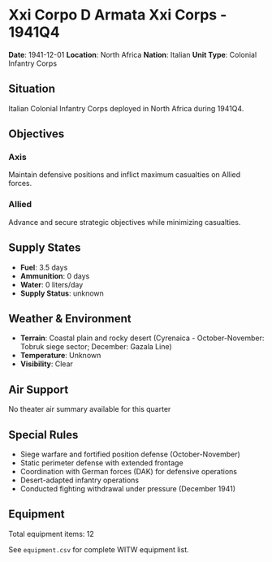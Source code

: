 # Xxi Corpo D Armata Xxi Corps - 1941Q4

**Date**: 1941-12-01
**Location**: North Africa
**Nation**: Italian
**Unit Type**: Colonial Infantry Corps

## Situation

Italian Colonial Infantry Corps deployed in North Africa during 1941Q4.

## Objectives

### Axis
Maintain defensive positions and inflict maximum casualties on Allied forces.

### Allied
Advance and secure strategic objectives while minimizing casualties.

## Supply States

- **Fuel**: 3.5 days
- **Ammunition**: 0 days
- **Water**: 0 liters/day
- **Supply Status**: unknown

## Weather & Environment

- **Terrain**: Coastal plain and rocky desert (Cyrenaica - October-November: Tobruk siege sector; December: Gazala Line)
- **Temperature**: Unknown
- **Visibility**: Clear

## Air Support

No theater air summary available for this quarter

## Special Rules

- Siege warfare and fortified position defense (October-November)
- Static perimeter defense with extended frontage
- Coordination with German forces (DAK) for defensive operations
- Desert-adapted infantry operations
- Conducted fighting withdrawal under pressure (December 1941)

## Equipment

Total equipment items: 12

See `equipment.csv` for complete WITW equipment list.
